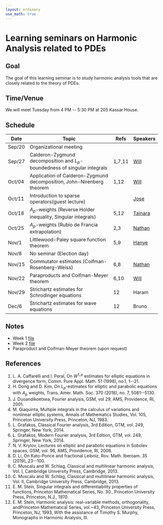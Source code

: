 ```yaml
---
layout: ordinary
use_math: true 
---
```


# Learning seminars on Harmonic Analysis related to PDEs

## Goal

The goal of this learning seminar is to study harmonic analysis tools that are closely related to the theory of PDEs.

## Time/Venue

We will meet Tuesday from 4 PM -- 5:30 PM at 205 Kassar House.

## Schedule

|Date|Topic|Refs|Speakers|
|---|---------------------------|-----|---------|
|Sep/20|Organizational meeting| | |
|Sep/27|Calderon-Zygmund decomposition and $L_p$-boundedness of singular integrals|1,7,11|[Will](http://willkwon-math.github.io)|
|Oct/04|Application of Calderon-Zygmund decomposition, John-Nirenberg theorem|1,12|[Will](http://willkwon-math.github.io)|
|Oct/11|Introduction to sparse operators(guest lecture)||[Jose](https://sites.google.com/view/josecondealonso)|
|Oct/18|$A_p$-weights (Reverse Holder inequality, Singular integrals)|5,12|[Tainara](https://sites.google.com/brown.edu/tainaraborgeswebpage/home)|
|Oct/25|$A_p$-weights (Rubio de Francia extrapolation)|2,3|[Nathan](https://nathanawagner.weebly.com)|
|Nov/1|Littlewood-Paley square function theorem |5,9|[Hanye](https://sites.google.com/brown.edu/hanye-zhu)|
|Nov/8|No seminar (Election day)|||
|Nov/15|Commutator estimates (Coifman-Rosenberg-Weiss)|6,8|[Nathan](https://nathanawagner.weebly.com)|
|Nov/22|Paraproducts and Coifman-Meyer theorem|6,10|[Will](http://willkwon-math.github.io)|
|Nov/29|Strichartz estimates for Schrodinger equations|12|Haram|
|Dec/6|Strichartz estimates for wave equations|12|Bruno|

## Notes
- Week 1 [file](https://willkwon-math.github.io/assets/files/SeminarWeek1.pdf)
- Week 2 [file](https://willkwon-math.github.io/assets/files/SeminarWeek2.pdf)
- Paraproduct and Coifman-Meyer theorem (upon request) 

## References

1. L. A. Caffarelli and I. Peral, On $W^{1,p}$ estimates for elliptic equations in divergence form, Comm. Pure Appl. Math. 51 (1998), no.1, 1--21.
2. H. Dong and D. Kim, On $L_p$-estimates for elliptic and parabolic equations with $A_p$ weights, Trans. Amer. Math. Soc. 370 (2018), no. 7, 5081--5130.
3. J. Duoandikoetxea, Fourier analysis, GSM, vol 29, AMS, Providence, RI, 2001.
4. M. Giaquinta, Multiple integrals in the calculus of variations and nonlinear elliptic systems, Annals of Mathematics Studies, Vol. 105, Princeton University Press, Princeton, NJ, 1983. 
5. L. Grafakos, Classical Fourier analysis, 3rd Edition, GTM, vol. 249, Springer, New York, 2014.
6. L. Grafakos, Modern Fourier analysis, 3rd Edition, GTM, vol. 249, Springer, New York, 2014.
7. N. V. Krylov, Lectures on elliptic and parabolic equations in Sobolev spaces, GSM, vol. 96, AMS, Providence, RI, 2008.
8. D. Li, On Kato-Ponce and fractional Leibniz, Rov. Math. Iberoam. 35 (2019), 23--100.
9. C. Muscalu and W. Schlag, Classical and multilinear harmonic analysis, Vol. I, Cambridge University Press, Cambridge, 2013.
10. C. Muscalu and W. Schlag, Classical and multilinear harmonic analysis, Vol. II, Cambridge University Press, Cambridge, 2013.
11. E. M. Stein, Singular integrals and differentiability properties of functions, Princeton Mathematical Series, No. 30., Princeton University Press, Princeton, N.J., 1970.
12. E. M. Stein, Harmonic analysis: real-variable methods, orthogonality, andPrinceton Mathematical Series, vol.~43, Princeton University Press, Princeton, NJ, 1993, With the assistance of Timothy S. Murphy, Monographs in Harmonic Analysis, III.   
  

